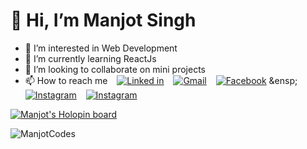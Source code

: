 # 👋 Hi, I’m Manjot Singh
- 👀 I’m interested in Web Development
- 🌱 I’m currently learning ReactJs
- 💞️ I’m looking to collaborate on mini projects
- 📫 How to reach me &ensp; [![Linked in](https://img.shields.io/badge/Linkedin-0044FF?style=for-the-badge&logo=Linkedin&logoColor=white)](https://www.linkedin.com/in/manjot-singh-68569a243/) 
&ensp; [![Gmail](https://img.shields.io/badge/email-EA4335?style=for-the-badge&logo=Gmail&logoColor=white)](mailto:fzdmanjot@gmail.com)
  &ensp; [![Facebook](https://img.shields.io/badge/facebook-0A66C2?style=for-the-badge&logo=facebook&logoColor=white)]([https://www.facebook.com/](https://www.facebook.com//))
  &ensp; [![Instagram](https://img.shields.io/badge/instagram-E4405F?style=for-the-badge&logo=instagram&logoColor=white)](https://www.instagram.com/i_manjot_singh_/)
   &ensp; [![Instagram](https://img.shields.io/badge/twitter-1DA1F2?style=for-the-badge&logo=twitter&logoColor=white)](https://twitter.com/Manjotweets/)
   
   
[![Manjot's Holopin board](https://holopin.me/manjotcodes)](https://holopin.io/@manjotcodes#badges)


<p>&nbsp;<img align="left" src="https://github-readme-stats.vercel.app/api?username=ManjotCodes&show_icons=true&locale=en" alt="ManjotCodes" />


<!---
ManjotCodes/ManjotCodes is a ✨ special ✨ repository because its `README.md` (this file) appears on your GitHub profile.
You can click the Preview link to take a look at your changes.
--->

